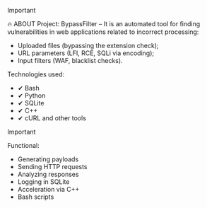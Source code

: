 > [!IMPORTANT]
> 🔥 ABOUT Project:
> BypassFilter – It is an automated tool for finding vulnerabilities in web applications related to incorrect processing:
> - Uploaded files (bypassing the extension check);
> - URL parameters (LFI, RCE, SQLi via encoding);
> - Input filters (WAF, blacklist checks).

Technologies used:
- ✔ Bash
- ✔ Python
- ✔ SQLite
- ✔ C++
- ✔ cURL and other tools

> [!IMPORTANT]
> Functional:
> - Generating payloads
> - Sending HTTP requests
> - Analyzing responses
> - Logging in SQLite
> - Acceleration via C++
> - Bash scripts
